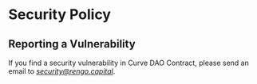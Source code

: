 # Security Policy

## Reporting a Vulnerability

If you find a security vulnerability in Curve DAO Contract, please send an email to *security@rengo.capital*.


